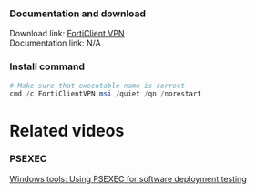 ### Documentation and download
Download link: [FortiClient VPN](https://www.fortinet.com/support/product-downloads) <br />
Documentation link: N/A

### Install command
```powershell
# Make sure that executable name is correct
cmd /c FortiClientVPN.msi /quiet /qn /norestart
```

# Related videos
###  PSEXEC
[Windows tools: Using PSEXEC for software deployment testing](https://youtu.be/9ywdTna_TLc) <br />